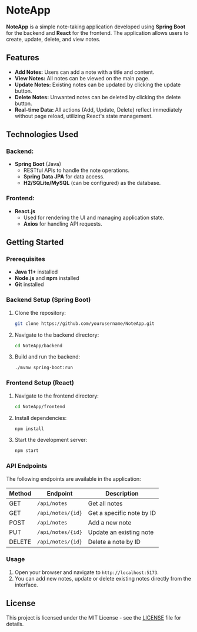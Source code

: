 
# NoteApp

**NoteApp** is a simple note-taking application developed using **Spring Boot** for the backend and **React** for the frontend. The application allows users to create, update, delete, and view notes.

## Features

- **Add Notes:** Users can add a note with a title and content.
- **View Notes:** All notes can be viewed on the main page.
- **Update Notes:** Existing notes can be updated by clicking the update button.
- **Delete Notes:** Unwanted notes can be deleted by clicking the delete button.
- **Real-time Data:** All actions (Add, Update, Delete) reflect immediately without page reload, utilizing React's state management.

## Technologies Used

### Backend:
- **Spring Boot** (Java)
  - RESTful APIs to handle the note operations.
  - **Spring Data JPA** for data access.
  - **H2/SQLite/MySQL** (can be configured) as the database.
  
### Frontend:
- **React.js**
  - Used for rendering the UI and managing application state.
  - **Axios** for handling API requests.

## Getting Started

### Prerequisites
- **Java 11+** installed
- **Node.js** and **npm** installed
- **Git** installed

### Backend Setup (Spring Boot)
1. Clone the repository:
   ```bash
   git clone https://github.com/yourusername/NoteApp.git
   ```
2. Navigate to the backend directory:
   ```bash
   cd NoteApp/backend
   ```
3. Build and run the backend:
   ```bash
   ./mvnw spring-boot:run
   ```

### Frontend Setup (React)
1. Navigate to the frontend directory:
   ```bash
   cd NoteApp/frontend
   ```
2. Install dependencies:
   ```bash
   npm install
   ```
3. Start the development server:
   ```bash
   npm start
   ```

### API Endpoints

The following endpoints are available in the application:

| Method | Endpoint             | Description              |
|--------|----------------------|--------------------------|
| GET    | `/api/notes`          | Get all notes            |
| GET    | `/api/notes/{id}`     | Get a specific note by ID|
| POST   | `/api/notes`          | Add a new note           |
| PUT    | `/api/notes/{id}`     | Update an existing note  |
| DELETE | `/api/notes/{id}`     | Delete a note by ID      |

### Usage

1. Open your browser and navigate to `http://localhost:5173`.
2. You can add new notes, update or delete existing notes directly from the interface.


## License
This project is licensed under the MIT License - see the [LICENSE](LICENSE) file for details.
